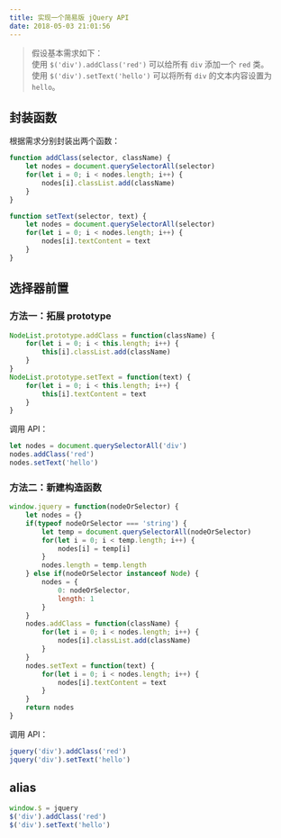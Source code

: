 ```yaml
---
title: 实现一个简易版 jQuery API
date: 2018-05-03 21:01:56
---
```


> 假设基本需求如下：  
> 使用 `$('div').addClass('red')` 可以给所有 `div` 添加一个 `red` 类。  
> 使用 `$('div').setText('hello')` 可以将所有 `div` 的文本内容设置为 `hello`。

## 封装函数

根据需求分别封装出两个函数：

```javascript
function addClass(selector, className) {
    let nodes = document.querySelectorAll(selector)
    for(let i = 0; i < nodes.length; i++) {
        nodes[i].classList.add(className)
    }
}

function setText(selector, text) {
    let nodes = document.querySelectorAll(selector)
    for(let i = 0; i < nodes.length; i++) {
        nodes[i].textContent = text
    }
}
```

## 选择器前置

### 方法一：拓展 prototype

```javascript
NodeList.prototype.addClass = function(className) {
    for(let i = 0; i < this.length; i++) {
        this[i].classList.add(className)
    }
}
NodeList.prototype.setText = function(text) {
    for(let i = 0; i < this.length; i++) {
        this[i].textContent = text
    }
}
```

调用 API：

```javascript
let nodes = document.querySelectorAll('div')
nodes.addClass('red')
nodes.setText('hello')
```

### 方法二：新建构造函数

```javascript
window.jquery = function(nodeOrSelector) {
    let nodes = {}
    if(typeof nodeOrSelector === 'string') {
        let temp = document.querySelectorAll(nodeOrSelector)
        for(let i = 0; i < temp.length; i++) {
            nodes[i] = temp[i]
        }
        nodes.length = temp.length
    } else if(nodeOrSelector instanceof Node) {
        nodes = {
            0: nodeOrSelector,
            length: 1
        }
    }
    nodes.addClass = function(className) {
        for(let i = 0; i < nodes.length; i++) {
            nodes[i].classList.add(className)
        }
    }
    nodes.setText = function(text) {
        for(let i = 0; i < nodes.length; i++) {
            nodes[i].textContent = text
        }
    }
    return nodes
}
```

调用 API：

```javascript
jquery('div').addClass('red')
jquery('div').setText('hello')
```

## alias

```javascript
window.$ = jquery
$('div').addClass('red')
$('div').setText('hello')
```